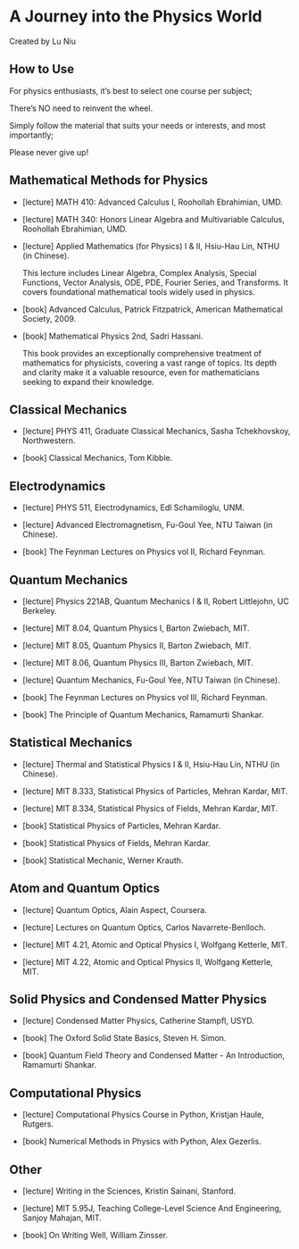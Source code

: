 # A Journey into the Physics World

Created by Lu Niu

## How to Use

For physics enthusiasts, it’s best to select one course per subject;

There’s NO need to reinvent the wheel.

Simply follow the material that suits your needs or interests, and most importantly;

Please never give up!

## Mathematical Methods for Physics

* [lecture] MATH 410: Advanced Calculus Ⅰ, Roohollah Ebrahimian, UMD.

* [lecture] MATH 340: Honors Linear Algebra and Multivariable Calculus, Roohollah Ebrahimian, UMD.

* [lecture] Applied Mathematics (for Physics) Ⅰ & Ⅱ, Hsiu-Hau Lin, NTHU (in Chinese).

    This lecture includes Linear Algebra, Complex Analysis, Special Functions, Vector Analysis, ODE, PDE, Fourier Series, and Transforms. It covers foundational mathematical tools widely used in physics.

* [book] Advanced Calculus, Patrick Fitzpatrick, American Mathematical Society, 2009.

* [book] Mathematical Physics 2nd, Sadri Hassani.

    This book provides an exceptionally comprehensive treatment of mathematics for physicists, covering a vast range of topics. Its depth and clarity make it a valuable resource, even for mathematicians seeking to expand their knowledge.

## Classical Mechanics

* [lecture] PHYS 411, Graduate Classical Mechanics, Sasha Tchekhovskoy, Northwestern.

* [book] Classical Mechanics, Tom Kibble.

## Electrodynamics

* [lecture] PHYS 511, Electrodynamics, Edl Schamiloglu, UNM.

* [lecture] Advanced Electromagnetism, Fu-Goul Yee, NTU Taiwan (in Chinese).

* [book] The Feynman Lectures on Physics vol Ⅱ, Richard Feynman.

## Quantum Mechanics

* [lecture] Physics 221AB, Quantum Mechanics Ⅰ & Ⅱ, Robert Littlejohn, UC Berkeley.

* [lecture] MIT 8.04, Quantum Physics Ⅰ, Barton Zwiebach, MIT.

* [lecture] MIT 8.05, Quantum Physics Ⅱ, Barton Zwiebach, MIT.

* [lecture] MIT 8.06, Quantum Physics Ⅲ, Barton Zwiebach, MIT.

* [lecture] Quantum Mechanics, Fu-Goul Yee, NTU Taiwan (in Chinese).

* [book] The Feynman Lectures on Physics vol Ⅲ, Richard Feynman.

* [book] The Principle of Quantum Mechanics, Ramamurti Shankar.

## Statistical Mechanics

* [lecture] Thermal and Statistical Physics Ⅰ & Ⅱ, Hsiu-Hau Lin, NTHU (in Chinese).

* [lecture] MIT 8.333, Statistical Physics of Particles, Mehran Kardar, MIT.

* [lecture] MIT 8.334, Statistical Physics of Fields, Mehran Kardar, MIT.

* [book] Statistical Physics of Particles, Mehran Kardar.

* [book] Statistical Physics of Fields, Mehran Kardar.

* [book] Statistical Mechanic, Werner Krauth.

## Atom and Quantum Optics

* [lecture] Quantum Optics, Alain Aspect, Coursera.

* [lecture] Lectures on Quantum Optics, Carlos Navarrete-Benlloch.

* [lecture] MIT 4.21, Atomic and Optical Physics Ⅰ, Wolfgang Ketterle, MIT.

* [lecture] MIT 4.22, Atomic and Optical Physics Ⅱ, Wolfgang Ketterle, MIT.

## Solid Physics and Condensed Matter Physics

* [lecture] Condensed Matter Physics, Catherine Stampfl, USYD.

* [book] The Oxford Solid State Basics, Steven H. Simon.

* [book] Quantum Field Theory and Condensed Matter - An Introduction, Ramamurti Shankar.

## Computational Physics

* [lecture] Computational Physics Course in Python, Kristjan Haule, Rutgers.

* [book] Numerical Methods in Physics with Python, Alex Gezerlis.

## Other

* [lecture] Writing in the Sciences, Kristin Sainani, Stanford.

* [lecture] MIT 5.95J, Teaching College-Level Science And Engineering, Sanjoy Mahajan, MIT.

* [book] On Writing Well, William Zinsser.
  